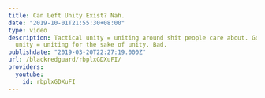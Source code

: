 ```yaml
---
title: Can Left Unity Exist? Nah.
date: "2019-10-01T21:55:30+08:00"
type: video
description: Tactical unity = uniting around shit people care about. Good. Strategic
  unity = uniting for the sake of unity. Bad.
publishdate: "2019-03-20T22:27:19.000Z"
url: /blackredguard/rbplxGDXuFI/
providers:
  youtube:
    id: rbplxGDXuFI
---
```


